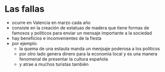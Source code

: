 # Las fallas

- ocurre en Valencia en marzo cada año
- consiste en la creación de estatuas de madera que tiene formas de famosos y políticos para enviar un mensaje importante a la sociedad
- hay beneficios e inconvenientes de la fiesta
- por ejemplo:
    - la quema de una estauta manda un menjsaje poderosa a los políticos
    - por otro lado genera dinero para la economía local y es una manera fenomenal de presentar la cultura española
    - y atrae a muchos turistas también
